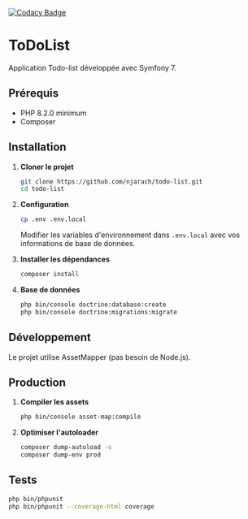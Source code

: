 [![Codacy Badge](https://app.codacy.com/project/badge/Grade/2a905ce9ddda4025981aa5c5abfbf78b)](https://app.codacy.com/gh/njarach/todo-list/dashboard?utm_source=gh&utm_medium=referral&utm_content=&utm_campaign=Badge_grade)

# ToDoList

Application Todo-list développée avec Symfony 7.

## Prérequis

- PHP 8.2.0 minimum
- Composer

## Installation

1. **Cloner le projet**
   ```bash
   git clone https://github.com/njarach/todo-list.git
   cd todo-list
   ```

2. **Configuration**
   ```bash
   cp .env .env.local
   ```
   Modifier les variables d'environnement dans `.env.local` avec vos informations de base de données.

3. **Installer les dépendances**
   ```bash
   composer install
   ```

4. **Base de données**
   ```bash
   php bin/console doctrine:database:create
   php bin/console doctrine:migrations:migrate
   ```

## Développement

Le projet utilise AssetMapper (pas besoin de Node.js).

## Production

1. **Compiler les assets**
   ```bash
   php bin/console asset-map:compile
   ```

2. **Optimiser l'autoloader**
   ```bash
   composer dump-autoload -o
   composer dump-env prod
   ```

## Tests

```bash
php bin/phpunit
php bin/phpunit --coverage-html coverage
```